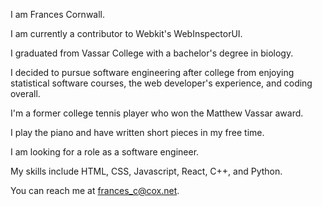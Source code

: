 I am Frances Cornwall.

I am currently a contributor to Webkit's WebInspectorUI.

I graduated from Vassar College with a bachelor's degree in biology.

I decided to pursue software engineering after college from enjoying statistical software courses, the web developer's experience, and coding overall.

I'm a former college tennis player who won the Matthew Vassar award.

I play the piano and have written short pieces in my free time.

I am looking for a role as a software engineer.

My skills include HTML, CSS, Javascript, React, C++, and Python.

You can reach me at frances_c@cox.net.

<!---
francescorn/francescorn is a ✨ special ✨ repository because its `README.md` (this file) appears on your GitHub profile.
You can click the Preview link to take a look at your changes.
--->
